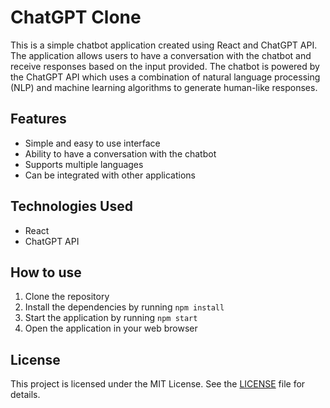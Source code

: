 # ChatGPT Clone

This is a simple chatbot application created using React and ChatGPT API. The application allows users to have a conversation with the chatbot and receive responses based on the input provided. The chatbot is powered by the ChatGPT API which uses a combination of natural language processing (NLP) and machine learning algorithms to generate human-like responses.

## Features

- Simple and easy to use interface
- Ability to have a conversation with the chatbot
- Supports multiple languages
- Can be integrated with other applications

## Technologies Used

- React
- ChatGPT API

## How to use

1. Clone the repository
2. Install the dependencies by running `npm install`
3. Start the application by running `npm start`
4. Open the application in your web browser

## License

This project is licensed under the MIT License. See the [LICENSE](LICENSE) file for details.
